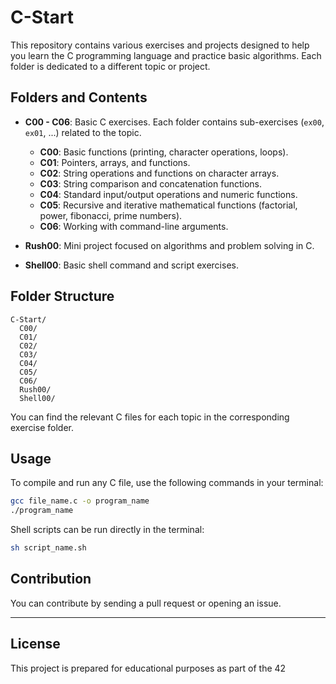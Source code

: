 # C-Start

This repository contains various exercises and projects designed to help you learn the C programming language and practice basic algorithms. Each folder is dedicated to a different topic or project.

## Folders and Contents

- **C00 - C06**: Basic C exercises. Each folder contains sub-exercises (`ex00`, `ex01`, ...) related to the topic.
  - **C00**: Basic functions (printing, character operations, loops).
  - **C01**: Pointers, arrays, and functions.
  - **C02**: String operations and functions on character arrays.
  - **C03**: String comparison and concatenation functions.
  - **C04**: Standard input/output operations and numeric functions.
  - **C05**: Recursive and iterative mathematical functions (factorial, power, fibonacci, prime numbers).
  - **C06**: Working with command-line arguments.

- **Rush00**: Mini project focused on algorithms and problem solving in C.
- **Shell00**: Basic shell command and script exercises.

## Folder Structure

```
C-Start/
  C00/
  C01/
  C02/
  C03/
  C04/
  C05/
  C06/
  Rush00/
  Shell00/
```

You can find the relevant C files for each topic in the corresponding exercise folder.

## Usage

To compile and run any C file, use the following commands in your terminal:

```sh
gcc file_name.c -o program_name
./program_name
```

Shell scripts can be run directly in the terminal:

```sh
sh script_name.sh
```

## Contribution

You can contribute by sending a pull request or opening an issue.

---

## License

This project is prepared for educational purposes as part of the 42
